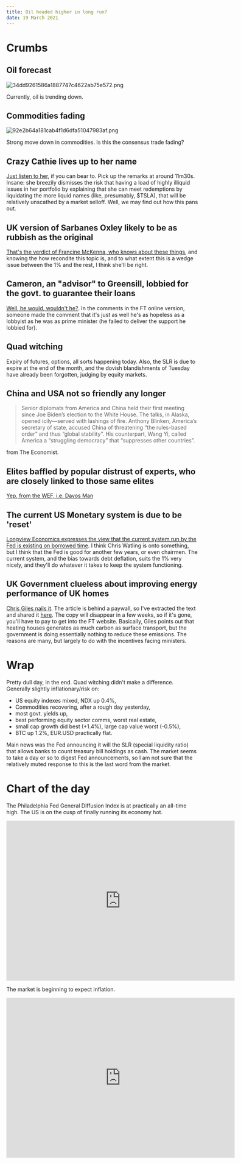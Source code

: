 ```yaml
---
title: Oil headed higher in long run?
date: 19 March 2021
---
```


# Crumbs

## Oil forecast

![34dd9261586a1887747c4622ab75e572.png]({attach}34dd9261586a1887747c4622ab75e572.png)

Currently, oil is trending down.

## Commodities fading

![92e2b64a181cab4f1d6dfa51047983af.png]({attach}92e2b64a181cab4f1d6dfa51047983af.png)

Strong move down in commodities. Is this the consensus trade fading?

## Crazy Cathie lives up to her name

[Just listen to her](https://ark-funds.com/tag/liquidity), if you can bear to. Pick up the remarks at around 11m30s.  Insane: she breezily dismisses the risk that having a load of highly illiquid issues in her portfolio by explaining that she can meet redemptions by liquidating the more liquid names (like, presumably, $TSLA), that will be relatively unscathed by a market selloff. Well, we may find out how this pans out.

## UK version of Sarbanes Oxley likely to be as rubbish as the original

[That's the verdict of Francine McKenna, who knows about these things](https://thedig.substack.com/?r=2mq6s&utm_campaign=pub&utm_medium=web&utm_source=copy), and knowing the how recondite this topic is, and to what extent this is a wedge issue between the 1% and the rest, I think she'll be right.

## Cameron, an "advisor" to Greensill, lobbied for the govt. to guarantee their loans

[Well, he would, wouldn't he?](https://digital.olivesoftware.com/Olive/ODN/FTUK/Default.aspx).
In the comments in the FT online version, someone made the comment that it's just as well he's as hopeless as a lobbyist as he was as prime minister (he failed to deliver the support he lobbied for).

## Quad witching

Expiry of futures, options, all sorts happening today. Also, the SLR is due to expire at the end of the month, and the dovish blandishments of Tuesday have already been forgotten, judging by equity markets.

## China and USA not so friendly any longer

>Senior diplomats from America and China held their first meeting since Joe Biden’s election to the White House. The talks, in Alaska, opened icily—served with lashings of fire. Anthony Blinken, America’s secretary of state, accused China of threatening “the rules-based order” and thus “global stability”. His counterpart, Wang Yi, called America a “struggling democracy” that “suppresses other countries”.

from The Economist.

##  Elites baffled by popular distrust of experts, who are closely linked to those same elites

[Yep, from the WEF, i.e. Davos Man](https://www.weforum.org/agenda/2021/03/there-s-a-popular-backlash-against-experts-here-s-why-that-matters/)

## The current US Monetary system is due to be 'reset'

[Longview Economics expresses the view that the current system run by the Fed is existing on borrowed time](https://www.ft.com/content/39c53b9f-f443-4dde-9cdb-07e8999ec783).  I think Chris Watling is onto something, but I think that the Fed is good for another few years, or even chairmen. The current system, and the bias towards debt deflation, suits the 1% very nicely, and they'll do whatever it takes to keep the system functioning. 

## UK Government clueless about improving energy performance of UK homes

[Chris Giles nails it](https://www.ft.com/content/bf38ee30-3aa3-433e-a557-dbef79df4c71). The article is behind a paywall, so I've extracted the text and shared it [here](https://termbin.com/6iii). The copy will disappear in a few weeks, so if it's gone, you'll have to pay to get into the FT website. Basically, Giles points out that heating houses generates as much carbon as surface transport, but the government is doing essentially nothing to reduce these emissions. The reasons are many, but largely to do with the incentives facing ministers.

# Wrap

Pretty dull day, in the end. Quad witching didn't make a difference. Generally slightly inflationary/risk on:

- US equity indexes mixed, NDX up 0.4%,
- Commodities recovering, after a rough day yesterday,
- most govt. yields up, 
- best performing equity sector comms, worst real estate,
- small cap growth did best (+1.4%), large cap value worst (-0.5%),
- BTC up 1.2%,  EUR.USD practically flat.

Main news was the Fed announcing it will the SLR (special liquidity ratio) that allows banks to count treasury bill holdings as cash.
The market seems to take a day or so to digest Fed announcements, so I am not sure that the relatively muted response to this is the last word from the market.

# Chart of the day

The Philadelphia Fed General Diffusion Index is at practically an all-time high. The US is on the cusp of finally running its economy hot. 

<iframe width="600" height="420" src="https://app.koyfin.com/share/00fe4d8b64/simple" frameBorder="0"></iframe>

The market is beginning to expect inflation.

<iframe width="600" height="420" src="https://app.koyfin.com/share/7b9e67a2f7/simple" frameBorder="0"></iframe>